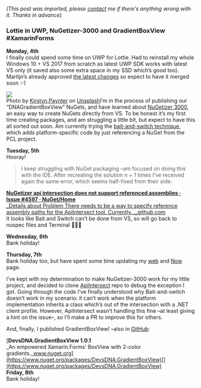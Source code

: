 *(This post was imported, please [contact](/#/contact) me if there's anything wrong with it. Thanks in advance)*

### Lottie in UWP, NuGetizer-3000 and GradientBoxView #XamarinForms

**Monday, 4th**  
I finally could spend some time on UWP for Lottie. Had to reinstall my whole Windows 10 + VS 2017 from scratch as latest UWP SDK works with latest VS only (it saved also some extra space in my SSD which’s good too). Martijn’s already approved [the latest changes](https://github.com/martijn00/LottieXamarin/pull/114) so expect to have it merged soon :-)

![](https://cdn-images-1.medium.com/max/800/1*pPDzN59Ek9_pH88AUZyg8g.jpeg)  
Photo by [Kirstyn Paynter](https://unsplash.com/photos/B6e96uSIApE?utm_source=unsplash&amp;utm_medium=referral&amp;utm_content=creditCopyText) on [Unsplash](https://unsplash.com/?utm_source=unsplash&amp;utm_medium=referral&amp;utm_content=creditCopyText)I’m in the process of publishing our “DNAGradientBoxView” NuGets, and have learned about [NuGetizer 3000](https://github.com/NuGet/Home/wiki/NuGetizer-3000), an easy way to create NuGets directly from VS. To be honest it’s my first time creating packages, and am struggling a little bit, but expect to have this all sorted out soon. Am currently trying the [bait-and-switch technique](https://github.com/NuGet/Home/wiki/NuGetizer-Core-Scenarios#bait-and-switch), which adds platform-specific code by just referencing a NuGet from the PCL project.

**Tuesday, 5th**  
Hooray!


> [](https://twitter.com/1Marcos2Cobena/status/938003588827058176)
I keep struggling with NuGet packaging –am focused on doing this with the IDE. After recreating the solution n + 1 times I’ve received again the same error, which seems half-fixed from their side:

[**NuGetizer api intersection does not support referenced assemblies · Issue #4597 · NuGet/Home**  
_Details about Problem There needs to be a way to specify reference assembly paths for the ApiIntersect tool. Currently…_github.com](https://github.com/NuGet/Home/issues/4597)[](https://github.com/NuGet/Home/issues/4597)  
It looks like Bait and Switch can’t be done from VS, so will go back to nuspec files and Terminal 🤷🏻‍♂️

**Wednesday, 6th**  
Bank holiday!

**Thursday, 7th**  
Bank holiday too, but have spent some time updating my [web](/#/home) and [Now](/#/now) page.

I’ve kept with my determination to make NuGetizer-3000 work for my little project, and decided to clone [ApiIntersect](https://github.com/xamarin/ApiInteresect) repo to debug the exception I got. Going through the code I’ve finally understood why Bait-and-switch doesn’t work in my scenario: it can’t work when the platform implementation inherits a class which’s out of the intersection with a .NET client profile. However, ApiIntersect wasn’t handling this fine –at least giving a hint on the issue–, so I’ll make a PR to improve this for others.

And, finally, I published GradientBoxView! –also in [GitHub](https://github.com/DevsDNA/GradientBoxView):

[**DevsDNA.GradientBoxView 1.0.1**  
_An empowered Xamarin.Forms' BoxView with 2-color gradients._www.nuget.org](https://www.nuget.org/packages/DevsDNA.GradientBoxView)[](https://www.nuget.org/packages/DevsDNA.GradientBoxView)  
**Friday, 8th**  
Bank holiday!